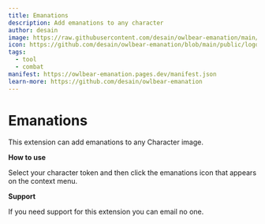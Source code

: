 ```yaml
---
title: Emanations
description: Add emanations to any character
author: desain
image: https://raw.githubusercontent.com/desain/owlbear-emanation/main/docs/header.jpg
icon: https://github.com/desain/owlbear-emanation/blob/main/public/logo.png
tags:
  - tool
  - combat
manifest: https://owlbear-emanation.pages.dev/manifest.json
learn-more: https://github.com/desain/owlbear-emanation
---
```


# Emanations

This extension can add emanations to any Character image.

**How to use**

Select your character token and then click the emanations icon that appears on the context menu.

**Support**

If you need support for this extension you can email no one.
